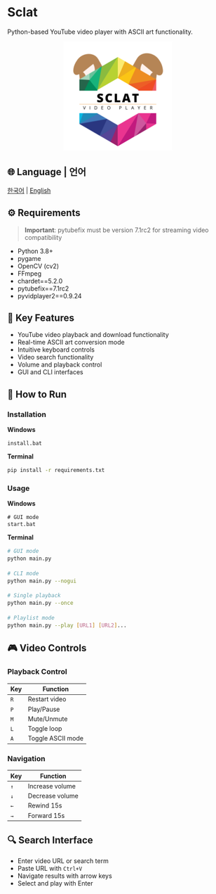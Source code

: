 # Sclat

Python-based YouTube video player with ASCII art functionality.

<p align="center">
    <img src="./asset/sclatLogo.png" width="248" alt="Sclat Logo">
</p>

## 🌐 Language | 언어

[한국어](README.md) | [English](README.en.md)

## ⚙️ Requirements

> **Important**: pytubefix must be version 7.1rc2 for streaming video compatibility

-   Python 3.8+
-   pygame
-   OpenCV (cv2)
-   FFmpeg
-   chardet==5.2.0
-   pytubefix==7.1rc2
-   pyvidplayer2==0.9.24

## 🌟 Key Features

-   YouTube video playback and download functionality
-   Real-time ASCII art conversion mode
-   Intuitive keyboard controls
-   Video search functionality
-   Volume and playback control
-   GUI and CLI interfaces

## 🚀 How to Run

### Installation

**Windows**

```batch
install.bat
```

**Terminal**

```bash
pip install -r requirements.txt
```

### Usage

**Windows**

```batch
# GUI mode
start.bat
```

**Terminal**

```bash
# GUI mode
python main.py

# CLI mode
python main.py --nogui

# Single playback
python main.py --once

# Playlist mode
python main.py --play [URL1] [URL2]...
```

## 🎮 Video Controls

### Playback Control

| Key | Function          |
| --- | ----------------- |
| `R` | Restart video     |
| `P` | Play/Pause        |
| `M` | Mute/Unmute       |
| `L` | Toggle loop       |
| `A` | Toggle ASCII mode |

### Navigation

| Key | Function        |
| --- | --------------- |
| `↑` | Increase volume |
| `↓` | Decrease volume |
| `←` | Rewind 15s      |
| `→` | Forward 15s     |

## 🔍 Search Interface

-   Enter video URL or search term
-   Paste URL with `Ctrl+V`
-   Navigate results with arrow keys
-   Select and play with Enter
